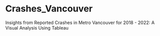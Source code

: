 # Crashes_Vancouver
Insights from Reported Crashes in Metro Vancouver for 2018 - 2022: A Visual Analysis Using Tableau
